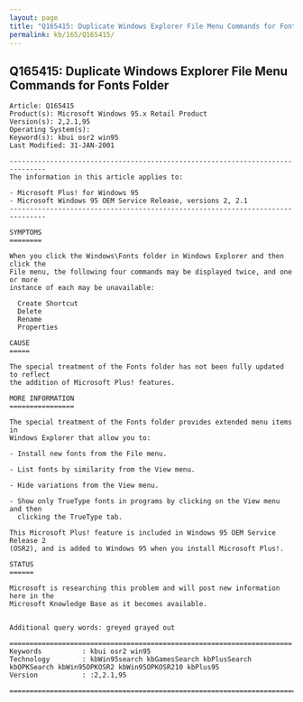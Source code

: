 ```yaml
---
layout: page
title: "Q165415: Duplicate Windows Explorer File Menu Commands for Fonts Folder"
permalink: kb/165/Q165415/
---
```


## Q165415: Duplicate Windows Explorer File Menu Commands for Fonts Folder

	Article: Q165415
	Product(s): Microsoft Windows 95.x Retail Product
	Version(s): 2,2.1,95
	Operating System(s): 
	Keyword(s): kbui osr2 win95
	Last Modified: 31-JAN-2001
	
	-------------------------------------------------------------------------------
	The information in this article applies to:
	
	- Microsoft Plus! for Windows 95 
	- Microsoft Windows 95 OEM Service Release, versions 2, 2.1 
	-------------------------------------------------------------------------------
	
	SYMPTOMS
	========
	
	When you click the Windows\Fonts folder in Windows Explorer and then click the
	File menu, the following four commands may be displayed twice, and one or more
	instance of each may be unavailable:
	
	  Create Shortcut
	  Delete
	  Rename
	  Properties
	
	CAUSE
	=====
	
	The special treatment of the Fonts folder has not been fully updated to reflect
	the addition of Microsoft Plus! features.
	
	MORE INFORMATION
	================
	
	The special treatment of the Fonts folder provides extended menu items in
	Windows Explorer that allow you to:
	
	- Install new fonts from the File menu.
	
	- List fonts by similarity from the View menu.
	
	- Hide variations from the View menu.
	
	- Show only TrueType fonts in programs by clicking on the View menu and then
	  clicking the TrueType tab.
	
	This Microsoft Plus! feature is included in Windows 95 OEM Service Release 2
	(OSR2), and is added to Windows 95 when you install Microsoft Plus!.
	
	STATUS
	======
	
	Microsoft is researching this problem and will post new information here in the
	Microsoft Knowledge Base as it becomes available.
	
	
	Additional query words: greyed grayed out
	
	======================================================================
	Keywords          : kbui osr2 win95 
	Technology        : kbWin95search kbGamesSearch kbPlusSearch kbOPKSearch kbWin95OPKOSR2 kbWin95OPKOSR210 kbPlus95
	Version           : :2,2.1,95
	
	=============================================================================
	
